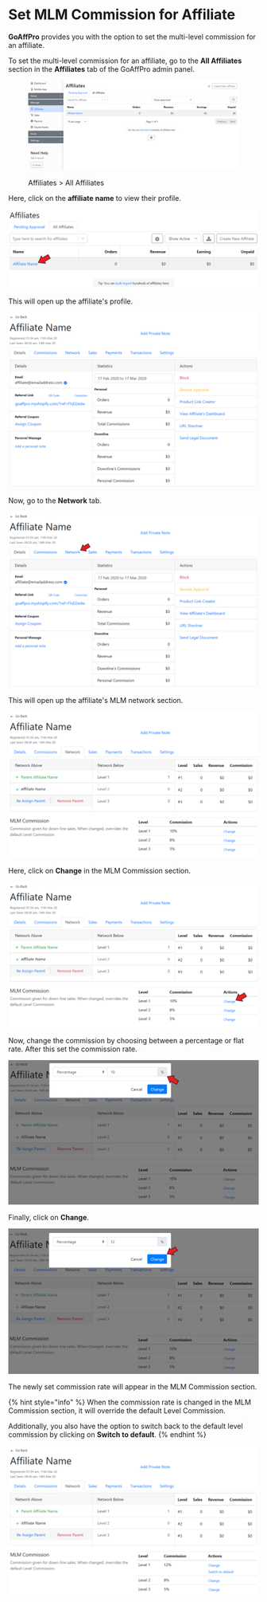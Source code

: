 # Set MLM Commission for Affiliate

**GoAffPro** provides you with the option to set the multi-level commission for an affiliate.

To set the multi-level commission for an affiliate, go to the **All Affiliates** section in the **Affiliates** tab of the GoAffPro admin panel.

<figure><img src="../../.gitbook/assets/image (3520).png" alt=""><figcaption><p>Affiliates > All Affiliates</p></figcaption></figure>

Here, click on the **affiliate name** to view their profile.

![Click on affiliate's name](<../../.gitbook/assets/Annotation 2020-03-03 013129.png>)

This will open up the affiliate's profile.

![Affiliate Profile](<../../.gitbook/assets/image (801).png>)

Now, go to the **Network** tab.

![Go to Network section](<../../.gitbook/assets/Annotation 2020-03-17 121648.png>)

This will open up the affiliate's MLM network section. &#x20;

![](<../../.gitbook/assets/image (487).png>)

Here, click on **Change** in the MLM Commission section.&#x20;

![Click on Change](<../../.gitbook/assets/Annotation 2020-03-17 180907.png>)

Now, change the commission by choosing between a percentage or flat rate. After this set the commission rate.

![Set the commission rate](<../../.gitbook/assets/Annotation 2020-03-17 184201.png>)

Finally, click on **Change**.&#x20;

![Click on Change](<../../.gitbook/assets/Annotation 2020-03-17 184459.png>)

The newly set commission rate will appear in the MLM Commission section.

{% hint style="info" %}
When the commission rate is changed in the MLM Commission section, it will override the default Level Commission.

Additionally, you also have the option to switch back to the default level commission by clicking on **Switch to default**.
{% endhint %}

![](<../../.gitbook/assets/image (3067).png>)
